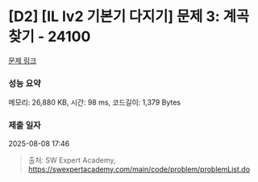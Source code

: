 # [D2] [IL lv2 기본기 다지기] 문제 3: 계곡 찾기 - 24100 

[문제 링크](https://swexpertacademy.com/main/code/problem/problemDetail.do?contestProbId=AZWF4skqjqPHBIPl) 

### 성능 요약

메모리: 26,880 KB, 시간: 98 ms, 코드길이: 1,379 Bytes

### 제출 일자

2025-08-08 17:46



> 출처: SW Expert Academy, https://swexpertacademy.com/main/code/problem/problemList.do
